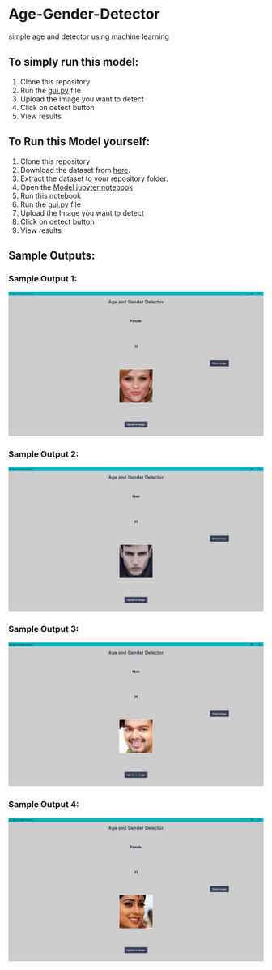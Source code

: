 # Age-Gender-Detector
simple age and detector using machine learning
## To simply run this model:
1. Clone this repository
2. Run the [gui.py](https://github.com/dhivakar1d/Age-Gender-Detector/blob/main/gui.py) file
3. Upload the Image you want to detect
4. Click on detect button
5. View results

## To Run this Model yourself:
1. Clone this repository
2. Download the dataset from [here](https://www.kaggle.com/datasets/jangedoo/utkface-new).
3. Extract the dataset to your repository folder.
4. Open the [Model jupyter notebook](https://github.com/dhivakar1d/Age-Gender-Detector/blob/main/Model.ipynb)
5. Run this notebook
6. Run the [gui.py](https://github.com/dhivakar1d/Age-Gender-Detector/blob/main/gui.py) file
7. Upload the Image you want to detect
8. Click on detect button
9. View results

## Sample Outputs:
### Sample Output 1:
![Sample_Output_1](https://github.com/dhivakar1d/Age-Gender-Detector/blob/main/Output_Image_1.PNG)
### Sample Output 2:
![Sample_Output_2](https://github.com/dhivakar1d/Age-Gender-Detector/blob/main/Output_Image_2.PNG)
### Sample Output 3:
![Sample_Output_3](https://github.com/dhivakar1d/Age-Gender-Detector/blob/main/Output_Image_3.PNG)
### Sample Output 4:
![Sample_Output_4](https://github.com/dhivakar1d/Age-Gender-Detector/blob/main/Output_Image_4.PNG)
